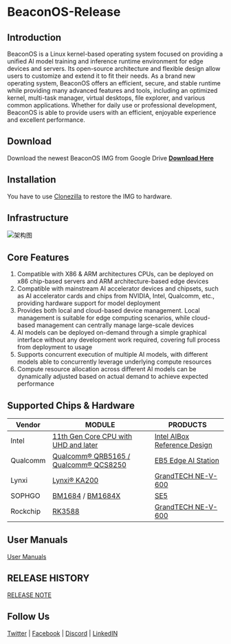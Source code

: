 # BeaconOS-Release

## Introduction
BeaconOS is a Linux kernel-based operating system focused on providing a unified AI model training and inference runtime environment for edge devices and servers. Its open-source architecture and flexible design allow users to customize and extend it to fit their needs. As a brand new operating system, BeaconOS offers an efficient, secure, and stable runtime while providing many advanced features and tools, including an optimized kernel, multi-task manager, virtual desktops, file explorer, and various common applications. Whether for daily use or professional development, BeaconOS is able to provide users with an efficient, enjoyable experience and excellent performance.

## Download
Download the newest BeaconOS IMG from Google Drive
[**Download Here**](https://drive.google.com/drive/folders/1-06uuwvtTiPC9eH4FoVz26fknRdzZcFx?usp=sharing)

## Installation
You have to use [Clonezilla](https://clonezilla.org) to restore the IMG to hardware.

## Infrastructure
![架构图](https://github.com/YuntuWiseVision/BeaconOS-Release/assets/148029179/534ee924-7032-4511-89b7-c833513459e0)

## Core Features
1. Compatible with X86 & ARM architectures CPUs, can be deployed on x86 chip-based servers and ARM architecture-based edge devices  
2. Compatible with mainstream AI accelerator devices and chipsets, such as AI accelerator cards and chips from NVIDIA, Intel, Qualcomm, etc., providing hardware support for model deployment
3. Provides both local and cloud-based device management. Local management is suitable for edge computing scenarios, while cloud-based management can centrally manage large-scale devices
4. AI models can be deployed on-demand through a simple graphical interface without any development work required, covering full process from deployment to usage
5. Supports concurrent execution of multiple AI models, with different models able to concurrently leverage underlying compute resources  
6. Compute resource allocation across different AI models can be dynamically adjusted based on actual demand to achieve expected performance

## Supported Chips & Hardware
| Vendor | MODULE | PRODUCTS |
| --- | --- | --- |
| Intel | [11th Gen Core CPU with UHD and later](https://www.intel.com/content/www/us/en/products/platforms/details/tiger-lake-up3.html) |  [Intel AIBox Reference Design](https://www.intel.cn/content/www/cn/zh/internet-of-things/ai-computing-box-reference-design-video.html)  |
| Qualcomm | [Qualcomm® QRB5165 / Qualcomm® QCS8250](https://www.thundercomm.com/product/eb5-edge-ai-box/#specifications) | [EB5 Edge AI Station](https://www.thundercomm.com/product/eb5-edge-ai-box/)  |
| Lynxi | [Lynxi® KA200](https://lynxi.com/lq2001/18.html) | [GrandTECH NE-V-600](https://www.edgevision.asia/#/device/details?pk_equipment_display=2b93fa1a-6c98-11ee-bb40-0242ac76006a)  |
| SOPHGO | [BM1684](https://www.sophgo.com/product/introduce/bm1684.html) / [BM1684X](https://www.sophgo.com/product/introduce/bm1684x.html) | [SE5](https://www.sophgo.com/product/introduce/se5.html)  |
| Rockchip | [RK3588](https://www.rock-chips.com/a/cn/product/RK35xilie/2022/0926/1656.html) | [GrandTECH NE-V-600](https://www.edgevision.asia/#/device/details?pk_equipment_display=2b93fa1a-6c98-11ee-bb40-0242ac76006a)  |

## User Manuals
[User Manuals](https://github.com/YuntuWiseVision/BeaconOS-Release/blob/a3a9f5fa5967b7eedbb2b56d6f4f79f418aff852/USERMANUAL.MD)

## RELEASE HISTORY
[RELEASE NOTE](https://github.com/YuntuWiseVision/BeaconOS-Release/blob/0e5904a0dcb3d2351627cb0d8dff1cf860a48d25/Release%20Note.md)

## Follow Us
[Twitter](http://twitter.com/yuntuwisevision) | [Facebook](https://www.facebook.com/YTWiseVision/) | [Discord](https://discord.gg/XvTZQgYY) | [LinkedIN](https://www.linkedin.com/posts/ytwisevision_yurimeng-posts-a-new-message-x86通用镜像v330-activity-7120585233346797568-F2lU)
